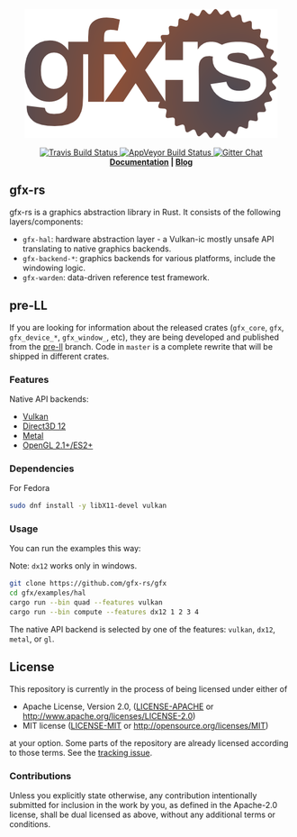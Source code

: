 <p align="center">
  <img src="info/logo.png">
</p>
<p align="center">
  <!--a href="https://docs.rs/gfx-hal">
      <img src="https://docs.rs/gfx-hal/badge.svg" alt="Documentation on docs.rs">
  </a-->
  <a href="https://travis-ci.org/gfx-rs/gfx">
      <img src="https://img.shields.io/travis/gfx-rs/gfx/master.svg?style=flat-square" alt="Travis Build Status">
  </a>
  <a href="https://ci.appveyor.com/project/kvark/gfx">
      <img src="https://ci.appveyor.com/api/projects/status/ryn5ee3aumpmbw5l?svg=true" alt="AppVeyor Build Status">
  </a>
  <!--a href="https://crates.io/crates/gfx-hal">
      <img src="http://img.shields.io/crates/v/gfx-hal.svg?label=gfx-hal" alt = "gfx-hal on crates.io">
  </a-->
  <a href="https://gitter.im/gfx-rs/gfx">
    <img src="https://img.shields.io/badge/GITTER-join%20chat-green.svg?style=flat-square" alt="Gitter Chat">
  </a>
  <br>
  <strong><a href="http://docs.rs/gfx-hal">Documentation</a> | <a href="http://gfx-rs.github.io/">Blog</a> </strong>
</p>

## gfx-rs

gfx-rs is a graphics abstraction library in Rust. It consists of the following layers/components:
- `gfx-hal`: hardware abstraction layer - a Vulkan-ic mostly unsafe API translating to native graphics backends.
- `gfx-backend-*`: graphics backends for various platforms, include the windowing logic.
- `gfx-warden`: data-driven reference test framework.

## pre-LL

If you are looking for information about the released crates (`gfx_core`, `gfx`, `gfx_device_*`, `gfx_window_`, etc), they are being developed and published from the [pre-ll](https://github.com/gfx-rs/gfx/tree/pre-ll) branch. Code in `master` is a complete rewrite that will be shipped in different crates.

### Features

Native API backends:
- [Vulkan](src/backend/vulkan)
- [Direct3D 12](src/backend/dx12)
- [Metal](src/backend/metal)
- [OpenGL 2.1+/ES2+](src/backend/gl)

### Dependencies

For Fedora
``` bash
sudo dnf install -y libX11-devel vulkan
```
### Usage

You can run the examples this way:

Note: ```dx12``` works only in windows.

```bash
git clone https://github.com/gfx-rs/gfx
cd gfx/examples/hal
cargo run --bin quad --features vulkan
cargo run --bin compute --features dx12 1 2 3 4
```
The native API backend is selected by one of the features: `vulkan`, `dx12`, `metal`, or `gl`.

## License
[License]: #license

This repository is currently in the process of being licensed under either of

* Apache License, Version 2.0, ([LICENSE-APACHE](LICENSE-APACHE) or http://www.apache.org/licenses/LICENSE-2.0)
* MIT license ([LICENSE-MIT](LICENSE-MIT) or http://opensource.org/licenses/MIT)

at your option. Some parts of the repository are already licensed according to those terms. See the [tracking issue](https://github.com/gfx-rs/gfx/issues/847).

### Contributions

Unless you explicitly state otherwise, any contribution intentionally submitted for inclusion in the work by you, as defined in the Apache-2.0 license, shall be dual licensed as above, without any additional terms or conditions.
